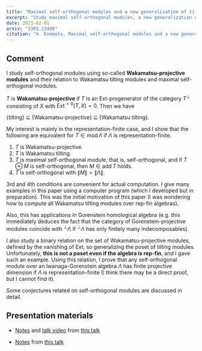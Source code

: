 ```yaml
---
title: "Maximal self-orthogonal modules and a new generalization of tilting modules"
excerpt: "Study maximal self-orthogonal modules, a new generalization of tilting modules = Wakamatsu-projective modules, and Wakamatsu tilting modules"
date: 2023-02-01
arxiv: "2301.13498"
citation: "H. Enomoto, Maximal self-orthogonal modules and a new generalization of tilting modules, arXiv:2301.13498."
---
```


## Comment

I study self-orthogonal modules using so-called **Wakamatsu-projective modules** and their relation to Wakamatsu tilting modules and maximal self-orthogonal modules.

$T$ is **Wakamatsu-projective** if $T$ is an Ext-progenerator of the category $T^\perp$ consisting of $X$ with $\operatorname{Ext}^{>0}(T, X) = 0$.
Then we have

{tilting} $\subseteq$ {Wakamatsu-projective} $\subseteq$ {Wakamatsu tilting}.

My interest is mainly in the representation-finite case, and I show that the following are equivalent for $T \in \mathsf{mod} \, \Lambda$ if $\Lambda$ is representation-finite.

1. $T$ is Wakamatsu-projective.
1. $T$ is Wakamatsu tilting.
1. $T$ is maximal self-orthogonal module, that is, self-orthogonal, and if $T \oplus M$ is self-orthogonal, then $M \in \mathsf{add} \, T$ holds.
1. $T$ is self-orthogonal with $\|M\| = \|\Lambda\|$.

3rd and 4th conditions are convenient for actual computation. I give many examples in this paper using a computer program (which I developed but in preparation). This was the initial motivation of this paper (I was wondering how to compute all Wakamatsu tilting modules over rep-fin algebras).

Also, this has applications in Gorenstein homological algebra (e.g. this immediately deduces the fact that the category of Gorenstein-projective modules coincide with $^\perp \Lambda$ if $^\perp\Lambda$ has only finitely many indecomposables).

I also study a binary relation on the set of Wakamatsu-projective modules, defined by the vanishing of Ext, so generalizing the poset of tilting modules.
Unfortunately, **this is not a poset even if the algebra is rep-fin**, and I gave such an example.
Using this relation, I prove that any self-orthogonal module over an Iwanaga-Gorenstein algebra $\Lambda$ has finite projective dimension if $\Lambda$ is representation-finite (I think there may be a direct proof, but I cannot find it).

Some conjectures related on self-orthogonal modules are discussed in detail.

## Presentation materials

- [Notes](/files/2023-03-23.pdf) and [talk video](https://youtu.be/_E9nPEs-WV4) from [this talk](/talks/2023-03-23/)

- [Notes](/files/2023-02-27.pdf) from [this talk](/talks/2023-02-27/)
